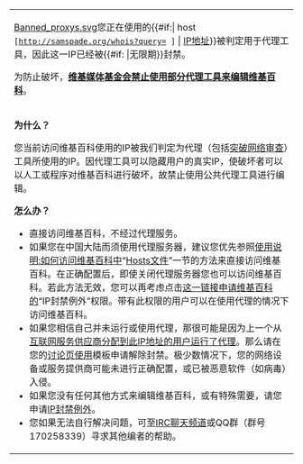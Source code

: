<table>
<tbody>
<tr class="odd">
<td><p><a href="https://zh.wikipedia.org/wiki/File:Banned_proxys.svg" title="fig:Banned_proxys.svg">Banned_proxys.svg</a>您正在使用的{{#if:| host <code>[</code><a href="http://samspade.org/whois?query="><code>http://samspade.org/whois?query=</code></a><code> </code><code>]</code> | <a href="../Page/IP地址.md" title="wikilink">IP地址</a>}}被判定用于代理工具，因此这一IP已经被{{#if:  |无限期}}封禁。</p>
<p>为防止破坏，<strong><a href="https://zh.wikipedia.org/wiki/m:No_open_proxies/zh" title="wikilink">维基媒体基金会禁止使用部分代理工具来编辑维基百科</a></strong>。</p></td>
</tr>
<tr class="even">
<td><p><strong>为什么？</strong></p>
<p>您当前访问维基百科使用的IP被我们判定为代理（包括<a href="../Page/突破网络审查.md" title="wikilink">突破网络审查</a>）工具所使用的IP。因代理工具可以隐藏用户的真实IP，使破坏者可以以人工或程序对维基百科进行破坏，故禁止使用公共代理工具进行编辑。</p>
<p><strong>怎么办？</strong></p>
<ul>
<li>直接访问维基百科，不经过代理服务。</li>
<li>如果您在中国大陆而须使用代理服务器，建议您优先参照<a href="https://zh.wikipedia.org/wiki/Help:VISIT" title="wikilink">使用说明:如何访问维基百科中</a>“<a href="https://zh.wikipedia.org/wiki/Help:Hosts" title="wikilink">Hosts文件</a>”一节的方法来直接访问维基百科。在正确配置后，即使关闭代理服务器您也可以访问维基百科。若此方法无效，您可以再考虑点击<a href="https://zh.wikipedia.org/wiki/Wikipedia:IP封禁例外" title="wikilink">这一链接申请维基百科的</a>“IP封禁例外”权限。带有此权限的用户可以在使用代理的情况下访问维基百科。</li>
<li>如果您相信自己并未运行或使用代理，那很可能是因为上一个从<a href="../Page/互联网服务供应商.md" title="wikilink">互联网服务供应商分配到此IP地址的用户运行了代理</a>。那么请在您的<a href="https://zh.wikipedia.org/wiki/Help:讨论页" title="wikilink">讨论页使用</a>模板申请解除封禁。极少数情况下，您的网络设备或服务提供商可能未进行正确配置，或已被恶意软件（如病毒）入侵。</li>
<li>如果您没有任何其他方式来编辑维基百科，或有特殊需要，请您申请<a href="https://zh.wikipedia.org/wiki/WP:IPBE" title="wikilink">IP封禁例外</a>。</li>
<li>您如果无法自行解决问题，可至<a href="https://zh.wikipedia.org/wiki/Wikipedia:IRC%E8%81%8A%E5%A4%A9%E9%A2%91%E9%81%93/IRC?withJS=MediaWiki:Gadget-irc.js">IRC聊天频道</a>或QQ群（群号170258339）寻求其他编者的帮助。</li>
</ul></td>
</tr>
</tbody>
</table>